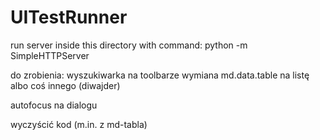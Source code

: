 # UITestRunner

run server inside this directory with command:
python -m SimpleHTTPServer

do zrobienia:
wyszukiwarka na toolbarze
wymiana md.data.table na listę albo coś innego (diwajder)

autofocus na dialogu

wyczyścić kod (m.in. z md-tabla)